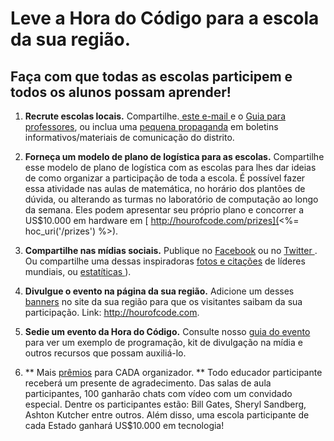 

# Leve a Hora do Código para a escola da sua região.

## Faça com que todas as escolas participem e todos os alunos possam aprender!

  1. **Recrute escolas locais.** Compartilhe.[ este e-mail ](<%= hoc_uri('/resources#sample-emails') %>) e o [Guia para professores](<%= hoc_uri('/resources/how-to') %>), ou inclua uma [pequena propaganda](<%= hoc_uri('/resources/stats') %>) em boletins informativos/materiais de comunicação do distrito.

  2. **Forneça um modelo de plano de logística para as escolas.** Compartilhe esse modelo de plano de logística com as escolas para lhes dar ideias de como organizar a participação de toda a escola. É possível fazer essa atividade nas aulas de matemática, no horário dos plantões de dúvida, ou alterando as turmas no laboratório de computação ao longo da semana. Eles podem apresentar seu próprio plano e concorrer a US$10.000 em hardware em [ http://hourofcode.com/prizes](<%= hoc_uri('/prizes') %>).

  3. **Compartilhe nas mídias sociais.** Publique no [ Facebook](https://www.facebook.com/sharer/sharer.php?u=http%3A%2F%2Fhourofcode.com%2Fus) ou no [ Twitter ](https://twitter.com/intent/tweet?url=http%3A%2F%2Fhourofcode.com&text=I%27m%20participating%20in%20this%20year%27s%20%23HourOfCode%2C%20are%20you%3F%20%40codeorg&original_referer=https%3A%2F%2Fwww.google.com%2Furl%3Fq%3Dhttps%253A%252F%252Ftwitter.com%252Fshare%253Fhashtags%253D%2526amp%253Brelated%253Dcodeorg%2526amp%253Btext%253DI%252527m%252Bparticipating%252Bin%252Bthis%252Byear%252527s%252B%252523HourOfCode%25252C%252Bare%252Byou%25253F%252B%252540codeorg%2526amp%253Burl%253Dhttp%25253A%25252F%25252Fhourofcode.com%26sa%3DD%26sntz%3D1%26usg%3DAFQjCNE1GLTUbKZfMlEh9Aj5w0iswz6PYQ&related=codeorg&hashtags=). Ou compartilhe uma dessas inspiradoras [fotos e citações](<%= hoc_uri('/resources#social') %>) de líderes mundiais, ou [ estatíticas ](<%= hoc_uri('/resources/stats') %>)).

  4. **Divulgue o evento na página da sua região.** Adicione um desses [banners](<%= hoc_uri('/resources#banners') %>) no site da sua região para que os visitantes saibam da sua participação. Link: <http://hourofcode.com>.

  5. **Sedie um evento da Hora do Código.** Consulte nosso [guia do evento](<%= hoc_uri('/resources/how-to-events') %>) para ver um exemplo de programação, kit de divulgação na mídia e outros recursos que possam auxiliá-lo.

  6. ** Mais [prêmios](<%= hoc_uri('/prizes') %>) para CADA organizador. ** Todo educador participante receberá um presente de agradecimento. Das salas de aula participantes, 100 ganharão chats com vídeo com um convidado especial. Dentre os participantes estão: Bill Gates, Sheryl Sandberg, Ashton Kutcher entre outros. Além disso, uma escola participante de cada Estado ganhará US$10.000 em tecnologia!
